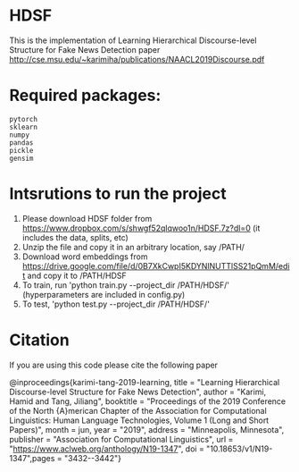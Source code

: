 # HDSF
This is the implementation of  Learning Hierarchical Discourse-level Structure for Fake News Detection paper 
http://cse.msu.edu/~karimiha/publications/NAACL2019Discourse.pdf

# Required packages:
    pytorch
    sklearn
    numpy
    pandas
    pickle
    gensim

# Intsrutions to run the project
1. Please download  HDSF folder from https://www.dropbox.com/s/shwgf52qlqwoo1n/HDSF.7z?dl=0 (it includes the data, splits, etc)
2. Unzip the file and copy it in an arbitrary location, say /PATH/ 
3. Download word embeddings from https://drive.google.com/file/d/0B7XkCwpI5KDYNlNUTTlSS21pQmM/edit and copy it to /PATH/HDSF
4. To train, run 'python train.py --project_dir /PATH/HDSF/' (hyperparameters are included in config.py)
5. To test, 'python test.py --project_dir /PATH/HDSF/' 


# Citation
If you are using this code please cite the following paper

@inproceedings{karimi-tang-2019-learning, title = "Learning Hierarchical Discourse-level Structure for Fake News Detection", author = "Karimi, Hamid  and Tang, Jiliang", booktitle = "Proceedings of the 2019 Conference of the North {A}merican Chapter of the Association for Computational Linguistics: Human Language Technologies, Volume 1 (Long and Short Papers)", month = jun, year = "2019", address = "Minneapolis, Minnesota", publisher = "Association for Computational Linguistics", url = "https://www.aclweb.org/anthology/N19-1347", doi = "10.18653/v1/N19-1347",pages = "3432--3442"}

